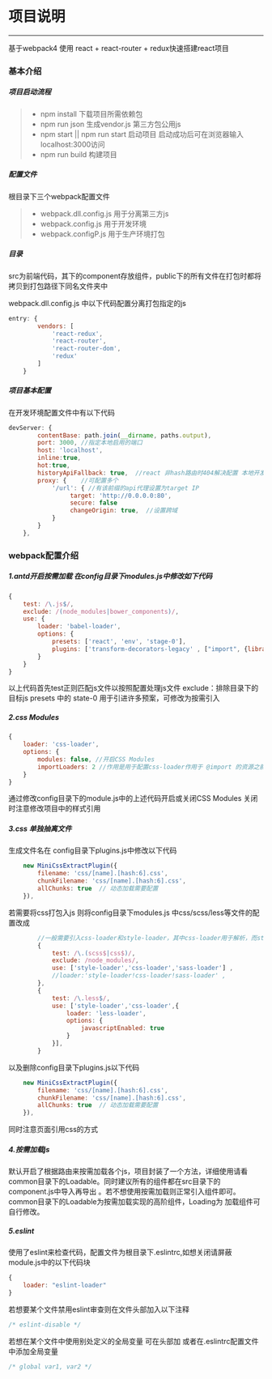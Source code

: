 # 项目说明
------
基于webpack4 使用 react + react-router + redux快速搭建react项目

### 基本介绍

##### 项目启动流程
>* npm install 下载项目所需依赖包
>* npm run json 生成vendor.js 第三方包公用js
>* npm start || npm run start 启动项目 启动成功后可在浏览器输入 localhost:3000访问
>* npm run build 构建项目

##### 配置文件
根目录下三个webpack配置文件
>* webpack.dll.config.js 用于分离第三方js
>* webpack.config.js 用于开发环境
>* webpack.configP.js 用于生产环境打包

##### 目录
src为前端代码，其下的component存放组件，public下的所有文件在打包时都将拷贝到打包路径下同名文件夹中


webpack.dll.config.js 中以下代码配置分离打包指定的js
```javascript
entry: {
        vendors: [
            'react-redux',
            'react-router',
            'react-router-dom',
            'redux'
        ]
    }
```

##### 项目基本配置
在开发环境配置文件中有以下代码
```javascript
devServer: {
        contentBase: path.join(__dirname, paths.output),
        port: 3000, //指定本地启用的端口
        host: 'localhost',
        inline:true,
        hot:true,
        historyApiFallback: true,  //react 非hash路由时404解决配置 本地开发路由请求指向index.html
        proxy: {    //可配置多个
            '/url': { //有该前缀的api代理设置为target IP
                 target: 'http://0.0.0.0:80',
                 secure: false
                 changeOrigin: true,  //设置跨域
            }
        }
    },
```


### webpack配置介绍

##### 1.antd开启按需加载 在config目录下modules.js中修改如下代码
```javascript
{
    test: /\.js$/,
    exclude: /(node_modules|bower_components)/,
    use: {
        loader: 'babel-loader',
        options: {
            presets: ['react', 'env', 'stage-0'],
            plugins: ['transform-decorators-legacy' , ["import", {libraryName: "antd", style: true}]]
        }
    }
}
```
以上代码首先test正则匹配js文件以按照配置处理js文件
exclude：排除目录下的目标js
presets 中的 state-0 用于引进许多预案，可修改为按需引入

##### 2.css Modules
```javascript
{
    loader: 'css-loader',
    options: {
        modules: false, //开启CSS Modules
        importLoaders: 2 //作用是用于配置css-loader作用于 @import 的资源之前需要经过其他loader的个数
    }
}
```
通过修改config目录下的module.js中的上述代码开启或关闭CSS Modules 关闭时注意修改项目中的样式引用

##### 3.css 单独抽离文件
生成文件名在 config目录下plugins.js中修改以下代码
```javascript
    new MiniCssExtractPlugin({
        filename: 'css/[name].[hash:6].css',
        chunkFilename: 'css/[name].[hash:6].css',
        allChunks: true  // 动态加载需要配置
    }),
```
若需要将css打包入js 则将config目录下modules.js 中css/scss/less等文件的配置改成 
```javascript
        //一般需要引入css-loader和style-loader，其中css-loader用于解析，而style-loader则将解析后的样式嵌入js代码
        {
            test: /\.(scss$|css$)/,
            exclude: /node_modules/,
            use: ['style-loader','css-loader','sass-loader'] ,
            //loader:'style-loader!css-loader!sass-loader' ,
        },
        {
            test: /\.less$/,
            use: ['style-loader','css-loader',{
                loader: 'less-loader',
                options: {
                    javascriptEnabled: true
                }
            }],
        }
```
以及删除config目录下plugins.js以下代码
```javascript
    new MiniCssExtractPlugin({
        filename: 'css/[name].[hash:6].css',
        chunkFilename: 'css/[name].[hash:6].css',
        allChunks: true  // 动态加载需要配置
    }),
```
同时注意页面引用css的方式

##### 4.按需加载js
默认开启了根据路由来按需加载各个js，项目封装了一个方法，详细使用请看common目录下的Loadable。同时建议所有的组件都在src目录下的component.js中导入再导出
。若不想使用按需加载则正常引入组件即可。common目录下的Loadable为按需加载实现的高阶组件，Loading为
加载组件可自行修改。

##### 5.eslint
使用了eslint来检查代码，配置文件为根目录下.eslintrc,如想关闭请屏蔽module.js中的以下代码块
```javascript
{
    loader: "eslint-loader"
}
```
若想要某个文件禁用eslint审查则在文件头部加入以下注释
```javascript
/* eslint-disable */
```
若想在某个文件中使用别处定义的全局变量 可在头部加 或者在.eslintrc配置文件中添加全局变量
```javascript
/* global var1, var2 */
```
